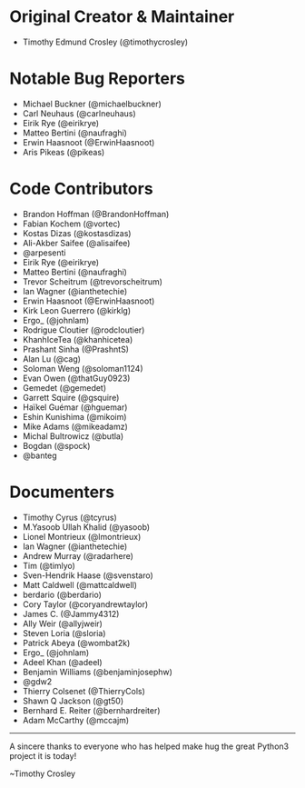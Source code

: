 Original Creator & Maintainer
===================
- Timothy Edmund Crosley (@timothycrosley)

Notable Bug Reporters
===================
- Michael Buckner (@michaelbuckner)
- Carl Neuhaus (@carlneuhaus)
- Eirik Rye (@eirikrye)
- Matteo Bertini (@naufraghi)
- Erwin Haasnoot (@ErwinHaasnoot)
- Aris Pikeas (@pikeas)

Code Contributors
===================
- Brandon Hoffman (@BrandonHoffman)
- Fabian Kochem (@vortec)
- Kostas Dizas (@kostasdizas)
- Ali-Akber Saifee (@alisaifee)
- @arpesenti
- Eirik Rye (@eirikrye)
- Matteo Bertini (@naufraghi)
- Trevor Scheitrum (@trevorscheitrum)
- Ian Wagner (@ianthetechie)
- Erwin Haasnoot (@ErwinHaasnoot)
- Kirk Leon Guerrero (@kirklg)
- Ergo_ (@johnlam)
- Rodrigue Cloutier (@rodcloutier)
- KhanhIceTea (@khanhicetea)
- Prashant Sinha (@PrashntS)
- Alan Lu (@cag)
- Soloman Weng (@soloman1124)
- Evan Owen (@thatGuy0923)
- Gemedet (@gemedet)
- Garrett Squire (@gsquire)
- Haïkel Guémar (@hguemar)
- Eshin Kunishima (@mikoim)
- Mike Adams (@mikeadamz)
- Michal Bultrowicz (@butla)
- Bogdan (@spock)
- @banteg

Documenters
===================
- Timothy Cyrus (@tcyrus)
- M.Yasoob Ullah Khalid (@yasoob)
- Lionel Montrieux (@lmontrieux)
- Ian Wagner (@ianthetechie)
- Andrew Murray (@radarhere)
- Tim (@timlyo)
- Sven-Hendrik Haase (@svenstaro)
- Matt Caldwell (@mattcaldwell)
- berdario (@berdario)
- Cory Taylor (@coryandrewtaylor)
- James C. (@Jammy4312)
- Ally Weir (@allyjweir)
- Steven Loria (@sloria)
- Patrick Abeya (@wombat2k)
- Ergo_ (@johnlam)
- Adeel Khan (@adeel)
- Benjamin Williams (@benjaminjosephw)
- @gdw2
- Thierry Colsenet (@ThierryCols)
- Shawn Q Jackson (@gt50)
- Bernhard E. Reiter (@bernhardreiter)
- Adam McCarthy (@mccajm)

--------------------------------------------

A sincere thanks to everyone who has helped make hug the great Python3 project it is today!

~Timothy Crosley
